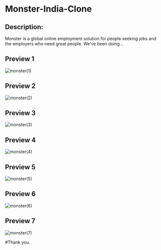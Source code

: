 # Monster-India-Clone
## Description:
Monster is a global online employment solution for people seeking jobs and the employers who need great people. We've been doing...

## Preview 1
![monster(1)](https://user-images.githubusercontent.com/103142498/191904684-a2958b19-37bf-4f48-9497-e190164b964f.jpeg)
## Preview 2
![monster(2)](https://user-images.githubusercontent.com/103142498/191904692-2f5f445d-6a94-492c-9915-f9866e2fe221.jpeg)
## Preview 3
![monster(3)](https://user-images.githubusercontent.com/103142498/191904713-272a9acf-594a-4cc1-b356-a6b0bcc0b741.jpeg)
## Preview 4
![monster(4)](https://user-images.githubusercontent.com/103142498/191904724-e07609c6-9c54-4cdd-adb1-8055f0678119.jpeg)
## Preview 5
![monster(5)](https://user-images.githubusercontent.com/103142498/191904732-bd6c8f28-5d3e-4156-baf3-eb16e975729a.jpeg)
## Preview 6
![monster(6)](https://user-images.githubusercontent.com/103142498/191904741-9545ec80-c8da-4ad0-9cef-f685300c1153.jpeg)
## Preview 7
![monster(7)](https://user-images.githubusercontent.com/103142498/191904743-57715332-ae23-4f91-b445-3a5889e1e834.jpeg)

#Thank you.
